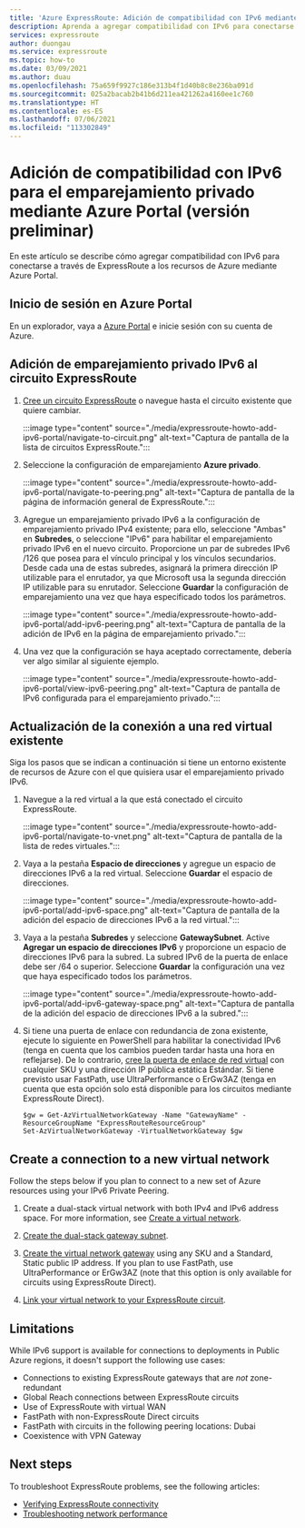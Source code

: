 ```yaml
---
title: 'Azure ExpressRoute: Adición de compatibilidad con IPv6 mediante Azure Portal'
description: Aprenda a agregar compatibilidad con IPv6 para conectarse a implementaciones de Azure mediante Azure Portal.
services: expressroute
author: duongau
ms.service: expressroute
ms.topic: how-to
ms.date: 03/09/2021
ms.author: duau
ms.openlocfilehash: 75a659f9927c186e313b4f1d40b8c8e236ba091d
ms.sourcegitcommit: 025a2bacab2b41b6d211ea421262a4160ee1c760
ms.translationtype: HT
ms.contentlocale: es-ES
ms.lasthandoff: 07/06/2021
ms.locfileid: "113302849"
---
```

# <a name="add-ipv6-support-for-private-peering-using-the-azure-portal-preview"></a>Adición de compatibilidad con IPv6 para el emparejamiento privado mediante Azure Portal (versión preliminar)

En este artículo se describe cómo agregar compatibilidad con IPv6 para conectarse a través de ExpressRoute a los recursos de Azure mediante Azure Portal. 

## <a name="sign-in-to-the-azure-portal"></a>Inicio de sesión en Azure Portal

En un explorador, vaya a [Azure Portal](https://portal.azure.com) e inicie sesión con su cuenta de Azure.

## <a name="add-ipv6-private-peering-to-your-expressroute-circuit"></a>Adición de emparejamiento privado IPv6 al circuito ExpressRoute

1. [Cree un circuito ExpressRoute](expressroute-howto-circuit-portal-resource-manager.md) o navegue hasta el circuito existente que quiere cambiar.

    :::image type="content" source="./media/expressroute-howto-add-ipv6-portal/navigate-to-circuit.png" alt-text="Captura de pantalla de la lista de circuitos ExpressRoute.":::

1. Seleccione la configuración de emparejamiento **Azure privado**.

    :::image type="content" source="./media/expressroute-howto-add-ipv6-portal/navigate-to-peering.png" alt-text="Captura de pantalla de la página de información general de ExpressRoute.":::

1. Agregue un emparejamiento privado IPv6 a la configuración de emparejamiento privado IPv4 existente; para ello, seleccione "Ambas" en **Subredes**, o seleccione "IPv6" para habilitar el emparejamiento privado IPv6 en el nuevo circuito. Proporcione un par de subredes IPv6 /126 que posea para el vínculo principal y los vínculos secundarios. Desde cada una de estas subredes, asignará la primera dirección IP utilizable para el enrutador, ya que Microsoft usa la segunda dirección IP utilizable para su enrutador. Seleccione **Guardar** la configuración de emparejamiento una vez que haya especificado todos los parámetros.

    :::image type="content" source="./media/expressroute-howto-add-ipv6-portal/add-ipv6-peering.png" alt-text="Captura de pantalla de la adición de IPv6 en la página de emparejamiento privado.":::

1. Una vez que la configuración se haya aceptado correctamente, debería ver algo similar al siguiente ejemplo.

    :::image type="content" source="./media/expressroute-howto-add-ipv6-portal/view-ipv6-peering.png" alt-text="Captura de pantalla de IPv6 configurada para el emparejamiento privado.":::

## <a name="update-your-connection-to-an-existing-virtual-network"></a>Actualización de la conexión a una red virtual existente

Siga los pasos que se indican a continuación si tiene un entorno existente de recursos de Azure con el que quisiera usar el emparejamiento privado IPv6.

1. Navegue a la red virtual a la que está conectado el circuito ExpressRoute.

    :::image type="content" source="./media/expressroute-howto-add-ipv6-portal/navigate-to-vnet.png" alt-text="Captura de pantalla de la lista de redes virtuales.":::

1. Vaya a la pestaña **Espacio de direcciones** y agregue un espacio de direcciones IPv6 a la red virtual. Seleccione **Guardar** el espacio de direcciones.

    :::image type="content" source="./media/expressroute-howto-add-ipv6-portal/add-ipv6-space.png" alt-text="Captura de pantalla de la adición del espacio de direcciones IPv6 a la red virtual.":::

1. Vaya a la pestaña **Subredes** y seleccione **GatewaySubnet**. Active **Agregar un espacio de direcciones IPv6** y proporcione un espacio de direcciones IPv6 para la subred. La subred IPv6 de la puerta de enlace debe ser /64 o superior. Seleccione **Guardar** la configuración una vez que haya especificado todos los parámetros.

    :::image type="content" source="./media/expressroute-howto-add-ipv6-portal/add-ipv6-gateway-space.png" alt-text="Captura de pantalla de la adición del espacio de direcciones IPv6 a la subred.":::
    
1. Si tiene una puerta de enlace con redundancia de zona existente, ejecute lo siguiente en PowerShell para habilitar la conectividad IPv6 (tenga en cuenta que los cambios pueden tardar hasta una hora en reflejarse). De lo contrario, [cree la puerta de enlace de red virtual](./expressroute-howto-add-gateway-portal-resource-manager.md) con cualquier SKU y una dirección IP pública estática Estándar. Si tiene previsto usar FastPath, use UltraPerformance o ErGw3AZ (tenga en cuenta que esta opción solo está disponible para los circuitos mediante ExpressRoute Direct).

    ```azurepowershell-interactive
    $gw = Get-AzVirtualNetworkGateway -Name "GatewayName" -ResourceGroupName "ExpressRouteResourceGroup"
    Set-AzVirtualNetworkGateway -VirtualNetworkGateway $gw

## Create a connection to a new virtual network

Follow the steps below if you plan to connect to a new set of Azure resources using your IPv6 Private Peering.

1. Create a dual-stack virtual network with both IPv4 and IPv6 address space. For more information, see [Create a virtual network](../virtual-network/quick-create-portal.md#create-a-virtual-network).

1. [Create the dual-stack gateway subnet](expressroute-howto-add-gateway-portal-resource-manager.md#create-the-gateway-subnet).

1. [Create the virtual network gateway](expressroute-howto-add-gateway-portal-resource-manager.md#create-the-virtual-network-gateway) using any SKU and a Standard, Static public IP address. If you plan to use FastPath, use UltraPerformance or ErGw3AZ (note that this option is only available for circuits using ExpressRoute Direct).

1. [Link your virtual network to your ExpressRoute circuit](expressroute-howto-linkvnet-portal-resource-manager.md).

## Limitations
While IPv6 support is available for connections to deployments in Public Azure regions, it doesn't support the following use cases:

* Connections to existing ExpressRoute gateways that are *not* zone-redundant
* Global Reach connections between ExpressRoute circuits
* Use of ExpressRoute with virtual WAN
* FastPath with non-ExpressRoute Direct circuits
* FastPath with circuits in the following peering locations: Dubai
* Coexistence with VPN Gateway

## Next steps

To troubleshoot ExpressRoute problems, see the following articles:

* [Verifying ExpressRoute connectivity](expressroute-troubleshooting-expressroute-overview.md)
* [Troubleshooting network performance](expressroute-troubleshooting-network-performance.md)

